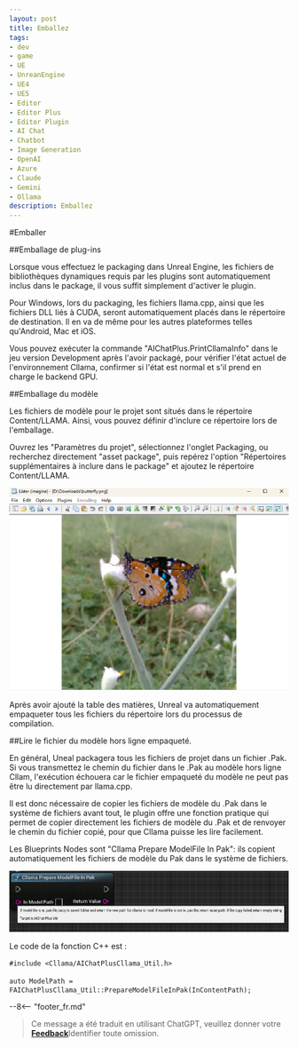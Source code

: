 ```yaml
---
layout: post
title: Emballez
tags:
- dev
- game
- UE
- UnreanEngine
- UE4
- UE5
- Editor
- Editor Plus
- Editor Plugin
- AI Chat
- Chatbot
- Image Generation
- OpenAI
- Azure
- Claude
- Gemini
- Ollama
description: Emballez
---
```


<meta property="og:title" content="UE 插件 AIChatPlus 使用说明 - Package 篇 - Get Started" />

#Emballer

##Emballage de plug-ins

Lorsque vous effectuez le packaging dans Unreal Engine, les fichiers de bibliothèques dynamiques requis par les plugins sont automatiquement inclus dans le package, il vous suffit simplement d'activer le plugin.

Pour Windows, lors du packaging, les fichiers llama.cpp, ainsi que les fichiers DLL liés à CUDA, seront automatiquement placés dans le répertoire de destination. Il en va de même pour les autres plateformes telles qu'Android, Mac et iOS.

Vous pouvez exécuter la commande "AIChatPlus.PrintCllamaInfo" dans le jeu version Development après l'avoir packagé, pour vérifier l'état actuel de l'environnement Cllama, confirmer si l'état est normal et s'il prend en charge le backend GPU.

##Emballage du modèle

Les fichiers de modèle pour le projet sont situés dans le répertoire Content/LLAMA. Ainsi, vous pouvez définir d'inclure ce répertoire lors de l'emballage.

Ouvrez les "Paramètres du projet", sélectionnez l'onglet Packaging, ou recherchez directement "asset package", puis repérez l'option "Répertoires supplémentaires à inclure dans le package" et ajoutez le répertoire Content/LLAMA.

![](assets/img/2024-ue-aichatplus/usage/blueprint/openai_image_edit_6.png)

Après avoir ajouté la table des matières, Unreal va automatiquement empaqueter tous les fichiers du répertoire lors du processus de compilation.


##Lire le fichier du modèle hors ligne empaqueté.

En général, Uneal packagera tous les fichiers de projet dans un fichier .Pak. Si vous transmettez le chemin du fichier dans le .Pak au modèle hors ligne Cllam, l'exécution échouera car le fichier empaqueté du modèle ne peut pas être lu directement par llama.cpp.

Il est donc nécessaire de copier les fichiers de modèle du .Pak dans le système de fichiers avant tout, le plugin offre une fonction pratique qui permet de copier directement les fichiers de modèle du .Pak et de renvoyer le chemin du fichier copié, pour que Cllama puisse les lire facilement.

Les Blueprints Nodes sont "Cllama Prepare ModelFile In Pak": ils copient automatiquement les fichiers de modèle du Pak dans le système de fichiers.

![guide bludprint](assets/img/2024-ue-aichatplus/guide_util_4.png)

Le code de la fonction C++ est :

```
#include <Cllama/AIChatPlusCllama_Util.h>

auto ModelPath = FAIChatPlusCllama_Util::PrepareModelFileInPak(InContentPath);
```

--8<-- "footer_fr.md"


> Ce message a été traduit en utilisant ChatGPT, veuillez donner votre [**Feedback**](https://github.com/disenone/wiki_blog/issues/new)Identifier toute omission. 
